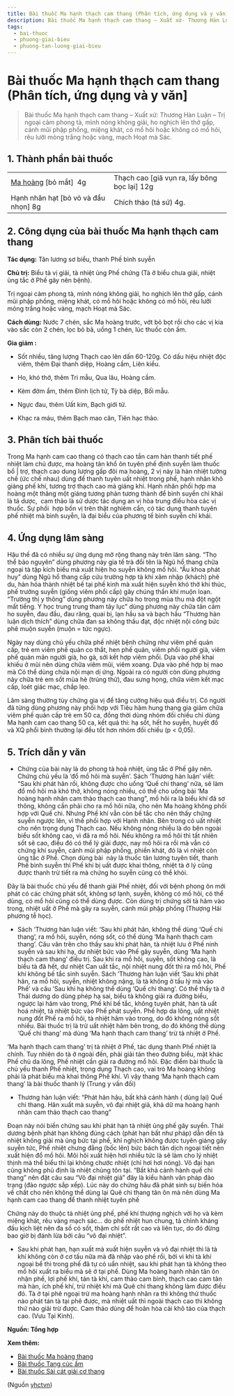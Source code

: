 ```yaml
---
title: Bài thuốc Ma hạnh thạch cam thang (Phân tích, ứng dụng và y văn]
description: Bài thuốc Ma hạnh thạch cam thang – Xuất xứ- Thương Hàn Luận – Trị ngoại cảm phong tà, mình nóng không giải, ho nghịch lên thở gấp, cánh mũi phập phồng, miệng khát, có mồ hôi hoặc không có mồ hôi, rêu lưỡi mỏng trắng hoặc vàng, mạch Hoạt mà Sác.
tags:
  - bai-thuoc
  - phuong-giai-bieu
  - phuong-tan-luong-giai-bieu
---
```


# Bài thuốc Ma hạnh thạch cam thang (Phân tích, ứng dụng và y văn] 

> Bài thuốc Ma hạnh thạch cam thang – Xuất xứ: Thương Hàn Luận – Trị ngoại cảm phong tà, mình nóng không giải, ho nghịch lên thở gấp, cánh mũi phập phồng, miệng khát, có mồ hôi hoặc không có mồ hôi, rêu lưỡi mỏng trắng hoặc vàng, mạch Hoạt mà Sác.

## 1. Thành phần bài thuốc

|  |  |
| --- | --- |
| [Ma hoàng](/yhctvn/vi-thuoc-ma-hoang/) [bỏ mắt]  4g | Thạch cao [giã vụn ra, lấy bông bọc lại] 12g |
| Hạnh nhân hạt [bỏ vỏ và đầu nhọn] 8g | Chích thảo (tá sứ) 4g. |

## 2. Công dụng của bài thuốc Ma hạnh thạch cam thang

**Tác dụng:** Tân lương sơ biểu, thanh Phế bình suyễn

**Chủ trị:** Biểu tà vị giải, tà nhiệt ủng Phế chứng (Tà ở biểu chưa giải, nhiệt ủng tắc ở Phế gây nên bệnh).

Trị ngoại cảm phong tà, mình nóng không giải, ho nghịch lên thở gấp, cánh mũi phập phồng, miệng khát, có mồ hôi hoặc không có mồ hôi, rêu lưỡi mỏng trắng hoặc vàng, mạch Hoạt mà Sác.

**Cách dùng:** Nước 7 chén, sắc Ma hoàng trước, vớt bỏ bọt rồi cho các vị kia vào sắc còn 2 chén, lọc bỏ bã, uống 1 chén, lúc thuốc còn ấm.

**Gia giảm :**

+ Sốt nhiều, tăng lượng Thạch cao lên dấn 60-120g. Có dấu hiệu nhiệt độc viêm, thêm Đại thanh diệp, Hoàng cầm, Liên kiều.

+ Ho, khó thở, thêm Tri mẫu, Qua lâu, Hoàng cầm.

+ Kèm đờm ẩm, thêm Đình lịch tử, Tỳ bà diệp, Bốì mẫu.

+ Ngực đau, thêm Uất kim, Bạch giới tử.

+ Khạc ra máu, thêm Bạch mao căn, Tiên hạc thảo.

## 3. Phân tích bài thuốc

Trong Ma hạnh cam cao thang có thạch cao tần cam hàn thanh tiết phế nhiệt làm chủ được, ma hoàng tân khổ ôn tuyên phế định suyễn làm thuốc bổ | trợ, thạch cao dung lượng gấp đôi ma hoàng, 2 vị này là hàn nhiệt tưởng chế (ức chế nhau) dùng để thanh tuyên uất nhiệt trong phế, hạnh nhân khô giảng phế khí, tương trợ thạch cao mà giáng khí. Hạnh nhân phối hợp ma hoàng một thăng một giáng tương phản tương thành để bình suyền chỉ khái là tá dược,  cam thảo là sử dược tác dụng an vị hòa trung điều hòa các vị thuốc. Sự phối  hợp bốn vị trên thật nghiêm cẩn, có tác dụng thanh tuyên phế nhiệt mà bình suyễn, là đại biểu của phương tế bình suyễn chỉ khái. 

## **4. Ứng dụng lâm sàng**

Hậu thế đã có nhiều sự ứng dụng mở rộng thang này trên lâm sàng. “Thọ thể bảo nguyên” dùng phương này gia tế trà đổi tên là Ngũ hổ thang chữa ngoại tà tập kích biểu mà xuất hiện ho suyễn không mồ hôi. “Ấu khoa phát huy” dùng Ngũ hổ thang cấp cứu trường hợp tà khí xâm nhập (khách) phê du, hàn hóa thành nhiệt bế tại phế kinh mà xuất hiện suyễn khó thở khí thúc, phế trưởng suyễn (giống viêm phổi cấp) gây chúng thần khí muộn loạn. “Trường thị y thông” dùng phương này chữa ho trong mùa thu mà đột ngột mất tiếng. Y học trung trung tham tây lục” dùng phương này chữa tân cảm ho suyễn, đau đầu, đau răng, quai bị, lạn hầu sa và bạch hầu “Thương hàn luận dịch thích” dùng chữa đan sa không thấu đạt, độc nhiệt nội công bức phê muộn suyễn (muộn = tức ngực). 

Ngày nay dùng chủ yếu chữa phế nhiệt bệnh chứng như viêm phế quản cấp, trẻ em viêm phế quản co thắt, hen phế quản, viêm phổi người già, viêm phế quản mãn người già, ho gà, sởi kết hợp viêm phổi. Dựa vào phế khai khiếu ở mũi nên dùng chữa viêm mũi, viêm xoang. Dựa vào phế hợp bị mao mà Có thể dùng chứa nội mạn dị ứng. Ngoài ra có người còn dùng phương này chữa trẻ em sốt mùa hè (trúng thử), đau sưng họng, chữa viêm kết mạc cấp, loét giác mạc, chắp lẹo.

Lâm sàng thường tùy chứng gia vị để tăng cường hiệu quả điều trị. Có người đã từng dùng phương này phối hợp với Tiêu hãm hung thang gia giảm chữa viêm phế quản cấp trẻ em 50 ca, đồng thời dùng nhóm đối chiếu chỉ dùng Ma hạnh cam cao thang 50 ca, kết quả thi: hạ sốt, hết ho suyễn, huyết đồ và XQ phổi bình thường lại đều tốt hơn nhóm đối chiếu (p < 0,05).

## 5. Trích dẫn y văn

+ Chứng của bài này là do phong tà hoá nhiệt, ủng tắc ở Phế gây nên. Chứng chủ yếu là ‘đổ mồ hôi mà suyễn’. Sách ‘Thương hàn luận’ viết: “Sau khi phát hãn rồi, không được cho uống ‘Quế chi thang’ nữa, sẽ làm đổ mồ hôi mà khó thở, không nóng nhiều, có thể cho uống bài ‘Ma hoàng hạnh nhân cam thảo thạch cao thang”, mồ hôi ra là biểu khí đã sơ thông, không cần phải cho ra mồ hôi nữa, cho nên Ma hoàng không phối hợp với Quế chi. Nhưng Phế khí vẫn còn bế tắc cho nên thấy chứng suyễn ngược lên, vì thế phối hợp với Hạnh nhân. Bên trong có uất nhiệt cho nên trọng dụng Thạch cao. Nếu không nóng nhiều là do bên ngoài biểu sốt không cao, vì đã ra mồ hôi. Nếu không ra mồ hôi thì tất nhiên sốt sẽ cao, điều đó có thể lý giải được, nay mồ hôi ra rồi mà vẫn có chứng khí suyễn, cánh mũi phập phồng, phiền khát, đó là vì nhiệt còn ủng tắc ở Phế. Chọn dùng bài  này là thuốc tân lương tuyên tiết, thanh Phế bình suyễn thì Phế khí bị uất được khai thông, nhiệt tà ở lý cũng được thanh trừ tiết ra mà chứng ho suyễn cũng có thể khỏi.

Đây là bài thuốc chủ yếu để thanh giải Phế nhiệt, đối với bệnh phong ôn mới phát có các chứng phát sốt, không sợ lạnh, suyễn, không có mồ hôi, có thể dùng, có mổ hỏi cũng có thể dùng được. Còn dùng trị chứng sởi tà hãm vào trong, nhiệt uất ở Phế mà gây ra suyễn, cánh mũi phập phồng (Thượng Hải phương tễ học).

+ Sách ‘Thương hàn luận viết: ‘Sau khi phát hãn, không thể dùng ‘Quế chi thang’, ra mồ hôi, suyễn, nóng sốt, có thể dùng ‘Ma hạnh thạch cam thang’. Câu văn trên cho thấy sau khi phát hãn, tà nhiệt lưu ở Phế ninh suyễn và sau khi hạ, dư nhiệt bức vào Phế gây suyễn, dùng ‘Ma hạnh thạch cam thang’ điều trị. Sau khi ra mồ hôi, suyễn, sốt không cao, là biểu tà đã hết, dư nhiệt Can uất tắc, nội nhiệt nung đốt thì ra mồ hôi, Phế khí không bế tắc sinh suyễn. Sách ‘Thương hàn luận viết ‘Sau khi phát hãn, ra mồ hôi, suyễn, nhiệt không nặng, là tà không ở tấu lý mà vào Phế’ và câu ‘Sau khi hạ không thể dùng ‘Quế chi thang’. Có thể thấy tà ở Thái dương do dùng phép hạ sai, biểu tà không giải ra đường biểu, ngược lại hãm vào trong, Phế khí bế tắc, không tuyên phát, hàn tà uất hoá nhiệt, tà nhiệt bức vào Phế phát suyễn. Phế hợp da lông, uất nhiệt nung đốt Phế ra mồ hôi, tà nhiệt hãm vào trong, do đó không nóng sốt nhiều. Bài thuốc trị là trừ uất nhiệt hãm bên trong, do đó không thể dùng ‘Quế chi thang’ mà dùng ‘Ma hạnh thạch cam thang’ trừ tà nhiệt ở Phế.

‘Ma hạnh thạch cam thang’ trị tà nhiệt ở Phế, tác dụng thanh Phế nhiệt là chính. Tuy nhiên do tà ở ngoài đến, phải giải tán theo đường biểu, mặt khác Phế chủ da lông, Phế nhiệt cần giải ra đường mổ hôi. Đặc điểm bài thuốc là chủ yếu thanh Phế nhiệt, trọng dụng Thạch cao, vai trò Ma hoàng không phải là phát biểu mà khai thông Phế khí. Vì vậy thang ‘Ma hạnh thạch cam thang’ là bài thuốc thanh lý (Trung y vấn đối)

+ Thương hàn luận viết: “Phát hãn hậu, bất khả cánh hành ( dùng lại) Quế chi thang. Hãn xuất mà suyễn, vô đại nhiệt giả, khả dữ ma hoàng hạnh nhân cam thảo thạch cao thang”

Đoạn này nói biến chứng sau khi phát hạn tà nhiệt ủng phế gây suyền. Thái dương bệnh phát hạn không đúng cách (phát hạn bất như pháp) dẫn đến tà nhiệt không giải mà ủng bức tại phế, khỉ nghịch không được tuyên giáng gây suyễn tức, Phế nhiệt chưng đằng (bốc lên) bức bách tân dịch ngoại tiết nên xuất hiện đổ mồ hôi. Môi hôi xuất hiện hơi nhiều tức là sẽ làm cho lý nhiệt thịnh mà thể biểu thì lại không chước nhiệt (chỉ hơi hơi nóng). Vô đại hạn cũng không phủ định là nhiệt chủng tôn tại. “Bất khả cảnh hành quế chi thang” nên đặt câu sau “Vô đại nhiệt giả” đây là kiểu hành văn pháp đảo trạng (đảo ngược sắp xếp). Lúc này do chứng hâu đã phát sinh sự biến hóa về chất cho nên không thể dùng lại Quê chi thang tân ôn mà nên dùng Ma hạnh cam cao thang để thanh nhiệt tuyên phế

Chứng này do thuộc tà nhiệt ủng phế, phế khí thượng nghịch với họ và kèm miệng khát, rêu vàng mạch sác… do phế nhiệt hun chung, tà chỉnh kháng đấu kịch liệt nên đa số có sốt, thậm chí sốt rất cao và liên tục, do đó đừng bao giờ bị đánh lừa bởi câu “vô đại nhiệt”.

+ Sau khi phát hạn, hạn xuất mà xuất hiện suyễn và vô đại nhiệt thì là tà khí không còn ở cơ tấu nữa mà đã nhập vào phế rồi, bởi vì khi tà khí ngoại bể thì trong phế đã tự có uẩn nhiệt, sau khi phát hạn tà không theo mồ hôi xuất ra biểu mà sẽ ở tại phế. Dùng Ma hoàng hạnh nhân tân ôn nhận phế, lợi phế khí, tán tà khí, cam thảo cam bình, thạch cao cam tân mà hàn, ích phế khí, trừ nhiệt khí mà Quê chi thang không làm được điều đó. Tà ở tại phê ngoại trừ ma hoàng hạnh nhân ra thì không thử thuốc nào phát tán tà tại phê được, mà nhiệt uất thì ngoài thạch cao thì không thứ nào giải trừ được. Cam thảo dùng để hoãn hòa cải khô táo của thạch cao. (Vưu Tại Kinh).

**Nguồn: Tổng hợp**

**Xem thêm:**

* [Bài thuốc Ma hoàng thang](/yhctvn/bai-thuoc-ma-hoang-thang/)
* [Bài thuốc Tang cúc ẩm](/yhctvn/bai-thuoc-tang-cuc-am/)
* [Bài thuốc Sài cát giải cơ thang](/yhctvn/bai-thuoc-sai-cat-giai-co-thang-cat-can-giai-giai-co-thang/)

(Nguồn <a href="https://yhctvn.com/bai-thuoc-ma-hanh-thach-cam-thang/" target="_blank">yhctvn</a>)
